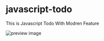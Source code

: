 # javascript-todo

This is Javascript Todo With Modren Feature

![preview image](https://i.im.ge/2022/07/10/uvo3mG.png)

